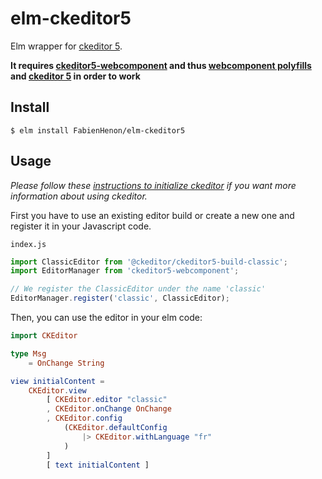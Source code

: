 # elm-ckeditor5

Elm wrapper for [ckeditor 5](https://ckeditor.com/ckeditor-5/).

**It requires [ckeditor5-webcomponent](https://github.com/FabienHenon/ckeditor5-webcomponent) and thus [webcomponent polyfills](https://github.com/WebComponents/webcomponentsjs) and [ckeditor 5](https://ckeditor.com/docs/ckeditor5/latest/framework/guides/quick-start.html) in order to work**

## Install

```
$ elm install FabienHenon/elm-ckeditor5
```

## Usage

_Please follow these [instructions to initialize ckeditor](https://github.com/FabienHenon/ckeditor5-webcomponent#usage) if you want more information about using ckeditor._

First you have to use an existing editor build or create a new one and register it in your Javascript code.

`index.js`
```js
import ClassicEditor from '@ckeditor/ckeditor5-build-classic';
import EditorManager from 'ckeditor5-webcomponent';

// We register the ClassicEditor under the name 'classic'
EditorManager.register('classic', ClassicEditor);
```

Then, you can use the editor in your elm code:

```elm
import CKEditor

type Msg
    = OnChange String

view initialContent =
    CKEditor.view
        [ CKEditor.editor "classic"
        , CKEditor.onChange OnChange
        , CKEditor.config
            (CKEditor.defaultConfig
                |> CKEditor.withLanguage "fr"
            )
        ]
        [ text initialContent ]
```